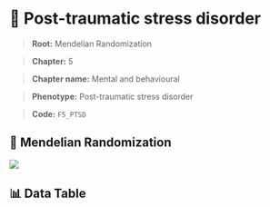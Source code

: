 # 🧪 Post-traumatic stress disorder

> **Root:** Mendelian Randomization

> **Chapter:** 5  

> **Chapter name:** Mental and behavioural

> **Phenotype:** Post-traumatic stress disorder  

> **Code:** `F5_PTSD`

## 🧬 Mendelian Randomization  

<img src="/MR/Figures/Forward/F5_PTSD.png"/>

## 📊 Data Table

<CsvTableMRF src="/public/MR/Data/Forward/F5_PTSD.csv"/>
